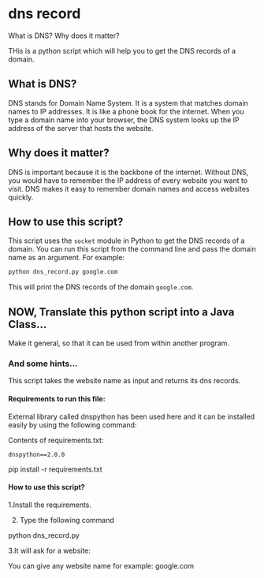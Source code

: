# dns record

What is DNS? Why does it matter?

THis is a python script which will help you to get the DNS records of a domain.

## What is DNS?

DNS stands for Domain Name System. It is a system that matches domain names to IP addresses. It is like a phone book for the internet. When you type a domain name into your browser, the DNS system looks up the IP address of the server that hosts the website.

## Why does it matter?

DNS is important because it is the backbone of the internet. Without DNS, you would have to remember the IP address of every website you want to visit. DNS makes it easy to remember domain names and access websites quickly.

## How to use this script?

This script uses the `socket` module in Python to get the DNS records of a domain. You can run this script from the command line and pass the domain name as an argument. For example:

```bash
python dns_record.py google.com
```

This will print the DNS records of the domain `google.com`.

## NOW, Translate this python script into a Java Class...

Make it general, so that it can be used from within another program.


### And some hints...

This script takes the website name as input and returns its dns records.

#### Requirements to run this file:

External library called dnspython has been used here and it can be installed easily by using the following command:

Contents of requirements.txt:

```
dnspython==2.0.0
```

pip install -r requirements.txt

#### How to use this script?

1.Install the requirements.

2. Type the following command

python dns_record.py

3.It will ask for a website:

You can give any website name for example: google.com
